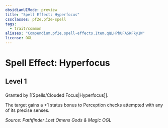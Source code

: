 ```yaml
---
obsidianUIMode: preview
title: "Spell Effect: Hyperfocus"
cssclasses: pf2e,pf2e-spell
tags:
  - trait/common
aliases: "Compendium.pf2e.spell-effects.Item.qQLHPbUFASKFky1W"
license: OGL
---
```

# Spell Effect: Hyperfocus
## Level 1
### 






Granted by [[Spells/Clouded Focus|Hyperfocus]].

The target gains a +1 status bonus to Perception checks attempted with any of its precise senses.

*Source: Pathfinder Lost Omens Gods & Magic*
*OGL*
